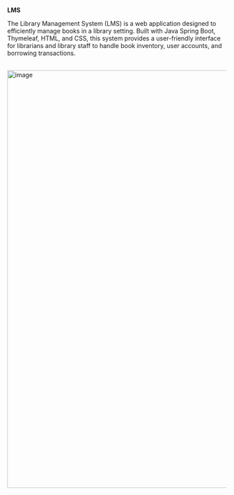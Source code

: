 **LMS**

The Library Management System (LMS) is a web application designed to efficiently manage books in a library setting. Built with Java Spring Boot, Thymeleaf, HTML, and CSS, this system provides a user-friendly interface for librarians and library staff to handle book inventory, user accounts, and borrowing transactions.

<br>

<img width="960" alt="image" src="https://github.com/Travistjx/lms/assets/115490205/49197de6-63f6-4489-acfe-e8cdeb8c3bc2">

